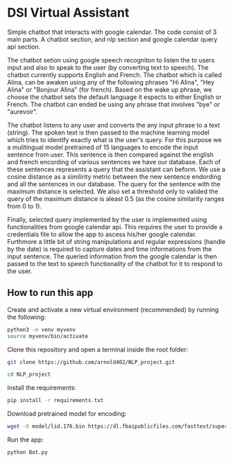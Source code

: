 
# DSI Virtual Assistant 

Simple chatbot that interacts with google calendar. The code consist of 3 main parts.
A chatbot section, and nlp section and google calendar query api section.

The chatbot setion using google speech recogniton to listen the to users input and also to speak to the user (by converting text to speech).
The chatbot currently supports English and French. The chatbot which is called Alina, can be awaken using any of the following phrases
"Hi Alina", "Hey Alina" or "Bonjour Alina" (for french). Based on the wake up phrase, we choose the chatbot sets the default language it espects to
either English or French. The chatbot can ended be using any phrase that involves "bye" or "aurevoir".

The chatbot listens to any user and converts the any input phrase to a text (string). The spoken text is then passed to the machine learning model
which tries to identify exactly what is the user's query. For this purpose we a mulitingual model pretrained of 15 languages to encode the input sentence from user. This sentence is then compared against the english and french encording of various sentences we have our database. Each of these sentences represents a query that the assistant can beform. We use a cosine distance as a similirity metric between the new sentence endording and all the sentences in our database.
The query for the sentence with the maximum distance is selected. We also set a threshold only to valided the query of the maximum distance is aleast 0.5 (as the
cosine similarity ranges from 0 to 1). 

Finally, selected query implemented by the user is implemented using functionalities from google calendar api. This requires the user to provide a credentials file to allow the app to ascess his/her google calendar. Furthmore a little bit of string manipulations and regular expressions (handle by the date) is required to capture dates and time informations from the input sentence. The queried information from the google calendar is then passed to the text to speech functionality of the chatbot for it to respond to the user.

## How to run this app

Create and activate a new virtual environment (recommended) by running
the following:

```bash
python3 -m venv myvenv
source myvenv/bin/activate
```

Clone this repository and open a terminal inside the root folder:
```bash
git clone https://github.com/arnold402/NLP_project.git
```
```bash
cd NLP_project
```

Install the requirements:

```bash
pip install -r requirements.txt
```

Download pretrained model for encoding:

```bash
wget -O model/lid.176.bin https://dl.fbaipublicfiles.com/fasttext/supervised-models/lid.176.bin
```

Run the app:

```bash
python Bot.py
```


